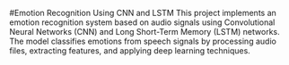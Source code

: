 #Emotion Recognition Using CNN and LSTM
This project implements an emotion recognition system based on audio signals using Convolutional Neural Networks (CNN) and Long Short-Term Memory (LSTM) networks. The model classifies emotions from speech signals by processing audio files, extracting features, and applying deep learning techniques.
